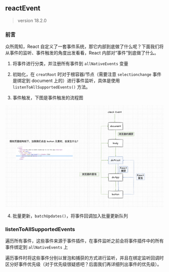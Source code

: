 ## reactEvent

> version 18.2.0

### 前言

众所周知，React 自定义了一套事件系统，那它内部到底做了什么呢？下面我们将从事件的监听、事件触发的角度出发看看，React 内部对“事件”到底做了什么。

1. 将事件进行分类，并注册所有事件到 `allNativeEvents` 变量

2. 初始化，在 `creatRoot` 时对于根容器/节点（需要注意 `selectionchange` 事件是绑定到 document 上的）进行事件监听，具体是使用 `listenToAllSupportedEvents()` 方法。

3. 事件触发，下图是事件触发的流程图

![reactEvent](../public/img/reactEvent.png)

4. 批量更新，`batchUpdates()`，将事件回调加入批量更新队列

### listenToAllSupportedEvents

遍历所有事件，这些事件来源于事件插件，在事件监听之前会将事件插件中的所有事件绑定到 `allNativeEvents` 上

遍历事件时将这些事件分别以冒泡和捕获的方式进行监听，并且在绑定监听回调时区分好事件优先级（对于优先级很疑惑吧？后面我们再详细列出事件的优先级）。